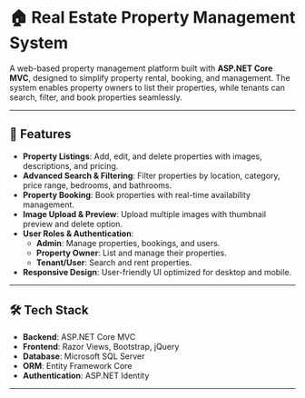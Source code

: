 # 🏠 Real Estate Property Management System

A web-based property management platform built with **ASP.NET Core MVC**, designed to simplify property rental, booking, and management. The system enables property owners to list their properties, while tenants can search, filter, and book properties seamlessly.

---

## 🚀 Features
- **Property Listings**: Add, edit, and delete properties with images, descriptions, and pricing.  
- **Advanced Search & Filtering**: Filter properties by location, category, price range, bedrooms, and bathrooms.  
- **Property Booking**: Book properties with real-time availability management.  
- **Image Upload & Preview**: Upload multiple images with thumbnail preview and delete option.  
- **User Roles & Authentication**:
  - **Admin**: Manage properties, bookings, and users.  
  - **Property Owner**: List and manage their properties.  
  - **Tenant/User**: Search and rent properties.  
- **Responsive Design**: User-friendly UI optimized for desktop and mobile.  

---

## 🛠️ Tech Stack
- **Backend**: ASP.NET Core MVC
- **Frontend**: Razor Views, Bootstrap, jQuery  
- **Database**: Microsoft SQL Server  
- **ORM**: Entity Framework Core  
- **Authentication**: ASP.NET Identity  

---
